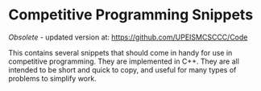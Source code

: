 # Competitive Programming Snippets

*Obsolete* - updated version at: https://github.com/UPEISMCSCCC/Code

This contains several snippets that should come in handy for use in competitive programming. They are implemented in C++. They are all intended to be short and quick to copy, and useful for many types of problems to simplify work.

